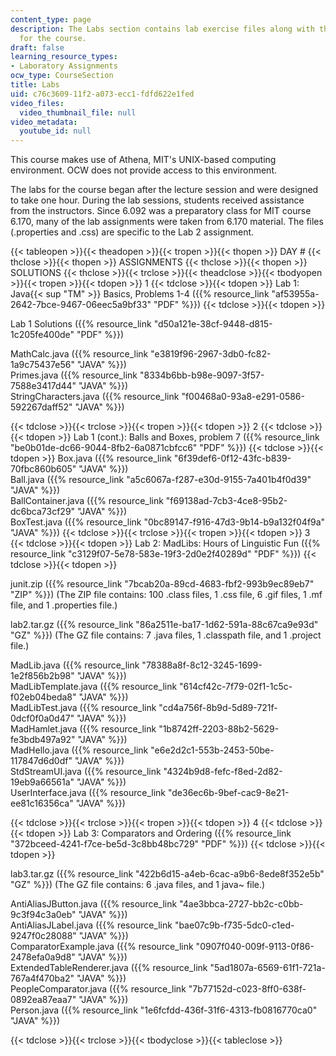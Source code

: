 ```yaml
---
content_type: page
description: The Labs section contains lab exercise files along with their solutions
  for the course.
draft: false
learning_resource_types:
- Laboratory Assignments
ocw_type: CourseSection
title: Labs
uid: c76c3609-11f2-a073-ecc1-fdfd622e1fed
video_files:
  video_thumbnail_file: null
video_metadata:
  youtube_id: null
---
```

This course makes use of Athena, MIT's UNIX-based computing environment. OCW does not provide access to this environment.

The labs for the course began after the lecture session and were designed to take one hour. During the lab sessions, students received assistance from the instructors. Since 6.092 was a preparatory class for MIT course 6.170, many of the lab assignments were taken from 6.170 material. The files (.properties and .css) are specific to the Lab 2 assignment.

{{< tableopen >}}{{< theadopen >}}{{< tropen >}}{{< thopen >}}
DAY #
{{< thclose >}}{{< thopen >}}
ASSIGNMENTS
{{< thclose >}}{{< thopen >}}
SOLUTIONS
{{< thclose >}}{{< trclose >}}{{< theadclose >}}{{< tbodyopen >}}{{< tropen >}}{{< tdopen >}}
1
{{< tdclose >}}{{< tdopen >}}
Lab 1: Java{{< sup "TM" >}} Basics, Problems 1-4 ({{% resource_link "af53955a-2642-7bce-9467-06eec5a9bf33" "PDF" %}})
{{< tdclose >}}{{< tdopen >}}

Lab 1 Solutions ({{% resource_link "d50a121e-38cf-9448-d815-1c205fe400de" "PDF" %}})

MathCalc.java ({{% resource_link "e3819f96-2967-3db0-fc82-1a9c75437e56" "JAVA" %}})   
Primes.java ({{% resource_link "8334b6bb-b98e-9097-3f57-7588e3417d44" "JAVA" %}})   
StringCharacters.java ({{% resource_link "f00468a0-93a8-e291-0586-592267daff52" "JAVA" %}})

{{< tdclose >}}{{< trclose >}}{{< tropen >}}{{< tdopen >}}
2
{{< tdclose >}}{{< tdopen >}}
Lab 1 (cont.): Balls and Boxes, problem 7 ({{% resource_link "be0b01de-dc66-9044-8fb2-6a0871cbfcc6" "PDF" %}})
{{< tdclose >}}{{< tdopen >}}
Box.java ({{% resource_link "6f39def6-0f12-43fc-b839-70fbc860b605" "JAVA" %}})   
Ball.java ({{% resource_link "a5c6067a-f287-e30d-9155-7a401b4f0d39" "JAVA" %}})   
BallContainer.java ({{% resource_link "f69138ad-7cb3-4ce8-95b2-dc6bca73cf29" "JAVA" %}})   
BoxTest.java ({{% resource_link "0bc89147-f916-47d3-9b14-b9a132f04f9a" "JAVA" %}})
{{< tdclose >}}{{< trclose >}}{{< tropen >}}{{< tdopen >}}
3
{{< tdclose >}}{{< tdopen >}}
Lab 2: MadLibs: Hours of Linguistic Fun ({{% resource_link "c3129f07-5e78-583e-19f3-2d0e2f40289d" "PDF" %}})
{{< tdclose >}}{{< tdopen >}}

junit.zip ({{% resource_link "7bcab20a-89cd-4683-fbf2-993b9ec89eb7" "ZIP" %}}) (The ZIP file contains: 100 .class files, 1 .css file, 6 .gif files, 1 .mf file, and 1 .properties file.)

lab2.tar.gz ({{% resource_link "86a2511e-ba17-1d62-591a-88c67ca9e93d" "GZ" %}}) (The GZ file contains: 7 .java files, 1 .classpath file, and 1 .project file.)

MadLib.java ({{% resource_link "78388a8f-8c12-3245-1699-1e2f856b2b98" "JAVA" %}})   
MadLibTemplate.java ({{% resource_link "614cf42c-7f79-02f1-1c5c-f02eb04beda8" "JAVA" %}})   
MadLibTest.java ({{% resource_link "cd4a756f-8b9d-5d89-721f-0dcf0f0a0d47" "JAVA" %}})   
MadHamlet.java ({{% resource_link "1b8742ff-2203-88b2-5629-fe3bdb497a92" "JAVA" %}})   
MadHello.java ({{% resource_link "e6e2d2c1-553b-2453-50be-117847d6d0df" "JAVA" %}})   
StdStreamUI.java ({{% resource_link "4324b9d8-fefc-f8ed-2d82-19eb9a66561a" "JAVA" %}})   
UserInterface.java ({{% resource_link "de36ec6b-9bef-cac9-8e21-ee81c16356ca" "JAVA" %}})

{{< tdclose >}}{{< trclose >}}{{< tropen >}}{{< tdopen >}}
4
{{< tdclose >}}{{< tdopen >}}
Lab 3: Comparators and Ordering ({{% resource_link "372bceed-4241-f7ce-be5d-3c8bb48bc729" "PDF" %}})
{{< tdclose >}}{{< tdopen >}}

lab3.tar.gz ({{% resource_link "422b6d15-a4eb-6cac-a9b6-8ede8f352e5b" "GZ" %}}) (The GZ file contains: 6 .java files, and 1 java~ file.)

AntiAliasJButton.java ({{% resource_link "4ae3bbca-2727-bb2c-c0bb-9c3f94c3a0eb" "JAVA" %}})   
AntiAliasJLabel.java ({{% resource_link "bae07c9b-f735-5dc0-c1ed-9247f0c28088" "JAVA" %}})   
ComparatorExample.java ({{% resource_link "0907f040-009f-9113-0f86-2478efa0a9d8" "JAVA" %}})   
ExtendedTableRenderer.java ({{% resource_link "5ad1807a-6569-61f1-721a-767a4f470ba2" "JAVA" %}})   
PeopleComparator.java ({{% resource_link "7b77152d-c023-8ff0-638f-0892ea87eaa7" "JAVA" %}})   
Person.java ({{% resource_link "1e6fcfdd-436f-31f6-4313-fb0816770ca0" "JAVA" %}})

{{< tdclose >}}{{< trclose >}}{{< tbodyclose >}}{{< tableclose >}}